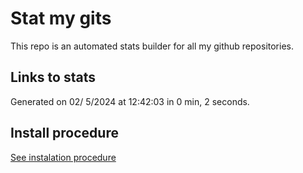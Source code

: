 # Stat my gits

This repo is an automated stats builder for all my github repositories.

## Links to stats


Generated on 02/ 5/2024 at 12:42:03 in 0 min, 2 seconds.

## Install procedure

[See instalation procedure](./src/install.md)
